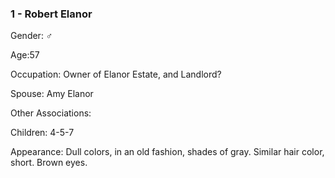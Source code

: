 ### 1 - Robert Elanor

Gender: ♂ 

Age:57 

Occupation: Owner of Elanor Estate, and Landlord? 

Spouse: Amy Elanor 

Other Associations: 

Children: 4-5-7 

Appearance: Dull colors, in an old fashion, shades of gray. Similar hair color, short. Brown eyes.

  
